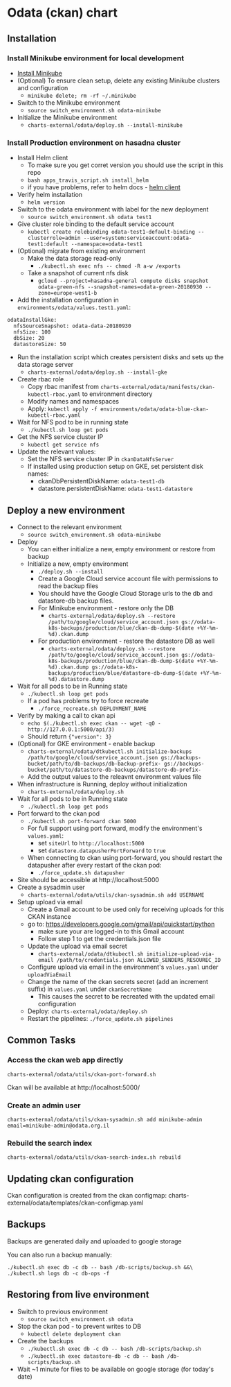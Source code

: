 # Odata (ckan) chart

## Installation

### Install Minikube environment for local development

* [Install Minikube](https://kubernetes.io/docs/tasks/tools/install-minikube/)
* (Optional) To ensure clean setup, delete any existing Minikube clusters and configuration
  * `minikube delete; rm -rf ~/.minikube`
* Switch to the Minikube environment
  * `source switch_environment.sh odata-minikube`
* Initialize the Minikube environment
  * `charts-external/odata/deploy.sh --install-minikube`

### Install Production environment on hasadna cluster

* Install Helm client
  * To make sure you get corret version you should use the script in this repo
  * `bash apps_travis_script.sh install_helm`
  * if you have problems, refer to helm docs - [helm client](https://docs.helm.sh/using_helm/#installing-the-helm-client)
* Verify helm installation
  * `helm version`
* Switch to the odata environment with label for the new deployment
  * `source switch_environment.sh odata test1`
* Give cluster role binding to the default service account
  * `kubectl create rolebinding odata-test1-default-binding --clusterrole=admin --user=system:serviceaccount:odata-test1:default --namespace=odata-test1`
* (Optional) migrate from existing environment
  * Make the data storage read-only
    * `./kubectl.sh exec nfs -- chmod -R a-w /exports`
  * Take a snapshot of current nfs disk
    * `gcloud --project=hasadna-general compute disks snapshot odata-green-nfs --snapshot-names=odata-green-20180930 --zone=europe-west1-b`
* Add the installation configuration in `environments/odata/values.test1.yaml`:
```
odataInstallGke:
  nfsSourceSnapshot: odata-data-20180930
  nfsSize: 100
  dbSize: 20
  datastoreSize: 50
```
* Run the installation script which creates persistent disks and sets up the data storage server
  * `charts-external/odata/deploy.sh --install-gke`
* Create rbac role
  * Copy rbac manifest from `charts-external/odata/manifests/ckan-kubectl-rbac.yaml` to environment directory
  * Modify names and namespaces
  * Apply: `kubectl apply -f environments/odata/odata-blue-ckan-kubectl-rbac.yaml`
* Wait for NFS pod to be in running state
  * `./kubectl.sh loop get pods`
* Get the NFS service cluster IP
  * `kubectl get service nfs`
* Update the relevant values:
  * Set the NFS service cluster IP in `ckanDataNfsServer`
  * If installed using production setup on GKE, set persistent disk names:
    * ckanDbPersistentDiskName: `odata-test1-db`
    * datastore.persistentDiskName: `odata-test1-datastore`

## Deploy a new environment

* Connect to the relevant environment
  * `source switch_environment.sh odata-minikube`
* Deploy
  * You can either initialize a new, empty environment or restore from backup
  * Initialize a new, empty environment
    * `./deploy.sh --install`
    * Create a Google Cloud service account file with permissions to read the backup files
    * You should have the Google Cloud Storage urls to the db and datastore-db backup files.
    * For Minikube environment - restore only the DB
      * `charts-external/odata/deploy.sh --restore /path/to/google/cloud/service_account.json gs://odata-k8s-backups/production/blue/ckan-db-dump-$(date +%Y-%m-%d).ckan.dump`
    * For production environment - restore the datastore DB as well
      * `charts-external/odata/deploy.sh --restore /path/to/google/cloud/service_account.json gs://odata-k8s-backups/production/blue/ckan-db-dump-$(date +%Y-%m-%d).ckan.dump gs://odata-k8s-backups/production/blue/datastore-db-dump-$(date +%Y-%m-%d).datastore.dump`
* Wait for all pods to be in Running state
  * `./kubectl.sh loop get pods`
  * If a pod has problems try to force recreate
    * `./force_recreate.sh DEPLOYMENT_NAME`
* Verify by making a call to ckan api
  * `echo $(./kubectl.sh exec ckan -- wget -qO - http://127.0.0.1:5000/api/3)`
  * Should return `{"version": 3}`
* (Optional) for GKE environment - enable backup
  * `charts-external/odata/dtkubectl.sh initialize-backups /path/to/google/cloud/service_account.json gs://backups-bucket/path/to/db-backups/db-backup-prefix- gs://backups-bucket/path/to/datastore-db-backups/datastore-db-prefix-`
  * Add the output values to the releavnt environment values file
* When infrastructure is Running, deploy without initialization
    * `charts-external/odata/deploy.sh`
* Wait for all pods to be in Running state
  * `./kubectl.sh loop get pods`
* Port forward to the ckan pod
  * `./kubectl.sh port-forward ckan 5000`
  * For full support using port forward, modify the environment's `values.yaml`:
    * set `siteUrl` to `http://localhost:5000`
    * set `datastore.datapusherPortForward` to `true`
  * When connecting to ckan using port-forward, you should restart the datapusher after every restart of the ckan pod:
    * `./force_update.sh datapusher`
* Site should be accessible at http://localhost:5000
* Create a sysadmin user
  * `charts-external/odata/utils/ckan-sysadmin.sh add USERNAME`
* Setup upload via email
  * Create a Gmail account to be used only for receiving uploads for this CKAN instance
  * go to: https://developers.google.com/gmail/api/quickstart/python
    * make sure your are logged-in to this Gmail account
    * Follow step 1 to get the credentials.json file
  * Update the upload via email secret
    * `charts-external/odata/dtkubectl.sh initialize-upload-via-email /path/to/credentials.json ALLOWED_SENDERS_RESOUREC_ID`
  * Configure upload via email in the environment's `values.yaml` under `uploadViaEmail`
  * Change the name of the ckan secrets secret (add an increment suffix) in `values.yaml` under `ckanSecretName`
    * This causes the secret to be recreated with the updated email configuration
  * Deploy: `charts-external/odata/deploy.sh`
  * Restart the pipelines: `./force_update.sh pipelines`

## Common Tasks

### Access the ckan web app directly

```
charts-external/odata/utils/ckan-port-forward.sh
```

Ckan will be available at http://localhost:5000/

### Create an admin user

```
charts-external/odata/utils/ckan-sysadmin.sh add minikube-admin email=minikube-admin@odata.org.il
```

### Rebuild the search index

```
charts-external/odata/utils/ckan-search-index.sh rebuild
```

## Updating ckan configuration

Ckan configuration is created from the ckan configmap: charts-external/odata/templates/ckan-configmap.yaml

## Backups

Backups are generated daily and uploaded to google storage

You can also run a backup manually:

```
./kubectl.sh exec db -c db -- bash /db-scripts/backup.sh &&\
./kubectl.sh logs db -c db-ops -f
```

## Restoring from live environment

* Switch to previous environment
  * `source switch_environment.sh odata`
* Stop the ckan pod - to prevent writes to DB
  * `kubectl delete deployment ckan`
* Create the backups
  * `./kubectl.sh exec db -c db -- bash /db-scripts/backup.sh`
  * `./kubectl.sh exec datastore-db -c db -- bash /db-scripts/backup.sh`
* Wait ~1 minute for files to be available on google storage (for today's date)

